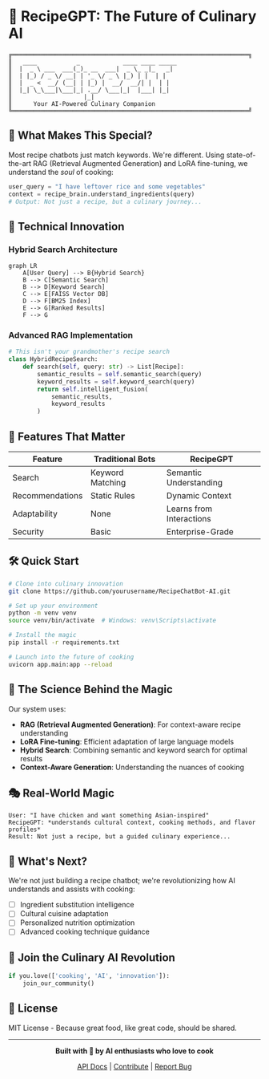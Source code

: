 # 🧠 RecipeGPT: The Future of Culinary AI

```ascii-art
╔══════════════════════════════════════════════════════════════════╗
║   ____           _            ____ ____ _____ 
║  |  _ \ ___  ___(_)_ __  ___|  _ \_ _|_   _|
║  | |_) / _ \/ __| | '_ \/ _ \ |_) | |  | |  
║  |  _ <  __/ (__| | |_) |  __/  __/| |  | |  
║  |_| \_\___|\___|_| .__/ \___|_|  |___| |_|  
║                    |_|                         
║      Your AI-Powered Culinary Companion
╚══════════════════════════════════════════════════════════════════╝
```

## 🎯 What Makes This Special?

Most recipe chatbots just match keywords. We're different. Using state-of-the-art RAG (Retrieval Augmented Generation) and LoRA fine-tuning, we understand the *soul* of cooking:

```python
user_query = "I have leftover rice and some vegetables"
context = recipe_brain.understand_ingredients(query)
# Output: Not just a recipe, but a culinary journey...
```

## 🚀 Technical Innovation

### Hybrid Search Architecture
```mermaid
graph LR
    A[User Query] --> B{Hybrid Search}
    B --> C[Semantic Search]
    B --> D[Keyword Search]
    C --> E[FAISS Vector DB]
    D --> F[BM25 Index]
    E --> G[Ranked Results]
    F --> G
```

### Advanced RAG Implementation
```python
# This isn't your grandmother's recipe search
class HybridRecipeSearch:
    def search(self, query: str) -> List[Recipe]:
        semantic_results = self.semantic_search(query)
        keyword_results = self.keyword_search(query)
        return self.intelligent_fusion(
            semantic_results, 
            keyword_results
        )
```

## 🎨 Features That Matter

| Feature | Traditional Bots | RecipeGPT |
|---------|-----------------|-----------|
| Search | Keyword Matching | Semantic Understanding |
| Recommendations | Static Rules | Dynamic Context |
| Adaptability | None | Learns from Interactions |
| Security | Basic | Enterprise-Grade |

## 🛠️ Quick Start

```bash
# Clone into culinary innovation
git clone https://github.com/yourusername/RecipeChatBot-AI.git

# Set up your environment
python -m venv venv
source venv/bin/activate  # Windows: venv\Scripts\activate

# Install the magic
pip install -r requirements.txt

# Launch into the future of cooking
uvicorn app.main:app --reload
```

## 🧪 The Science Behind the Magic

Our system uses:
- **RAG (Retrieval Augmented Generation)**: For context-aware recipe understanding
- **LoRA Fine-tuning**: Efficient adaptation of large language models
- **Hybrid Search**: Combining semantic and keyword search for optimal results
- **Context-Aware Generation**: Understanding the nuances of cooking

## 🎭 Real-World Magic

```plaintext
User: "I have chicken and want something Asian-inspired"
RecipeGPT: *understands cultural context, cooking methods, and flavor profiles*
Result: Not just a recipe, but a guided culinary experience...
```

## 🔮 What's Next?

We're not just building a recipe chatbot; we're revolutionizing how AI understands and assists with cooking:

- [ ] Ingredient substitution intelligence
- [ ] Cultural cuisine adaptation
- [ ] Personalized nutrition optimization
- [ ] Advanced cooking technique guidance

## 🤝 Join the Culinary AI Revolution

```python
if you.love(['cooking', 'AI', 'innovation']):
    join_our_community()
```

## 📜 License

MIT License - Because great food, like great code, should be shared.

---

<div align="center">

**Built with 🧠 by AI enthusiasts who love to cook**

[API Docs](http://localhost:8000/docs) | [Contribute](.github/CONTRIBUTING.md) | [Report Bug](../../issues)

</div>
